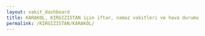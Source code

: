 ```yaml
---
layout: vakit_dashboard
title: KARAKOL, KIRGIZISTAN için iftar, namaz vakitleri ve hava durumu - ilçe/eyalet seç
permalink: /KIRGIZISTAN/KARAKOL/
---
```


<script type="text/javascript">
  var GLOBAL_COUNTRY = 'KIRGIZISTAN';
  var GLOBAL_CITY = 'KARAKOL';
  var GLOBAL_STATE = '';
  var lat = 72;
  var lon = 21;
</script>
